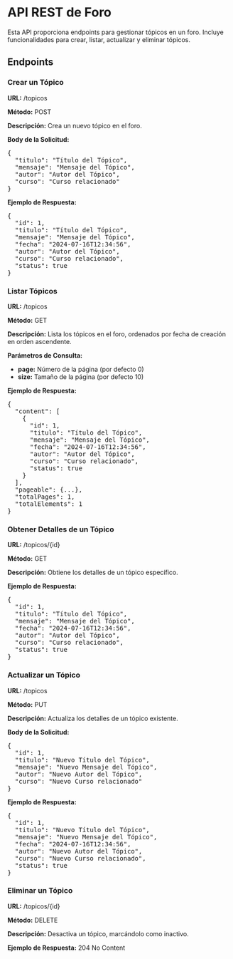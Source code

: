 <!DOCTYPE html>
<html>
<head>
    
</head>
<body>

<h1>API REST  de Foro </h1>

<p>Esta API proporciona endpoints para gestionar tópicos en un foro. Incluye funcionalidades para crear, listar, actualizar y eliminar tópicos.</p>

<h2>Endpoints</h2>

<h3>Crear un Tópico</h3>
<p><strong>URL:</strong> /topicos</p>
<p><strong>Método:</strong> POST</p>
<p><strong>Descripción:</strong> Crea un nuevo tópico en el foro.</p>
<p><strong>Body de la Solicitud:</strong></p>
<pre>
{
  "titulo": "Título del Tópico",
  "mensaje": "Mensaje del Tópico",
  "autor": "Autor del Tópico",
  "curso": "Curso relacionado"
}
</pre>
<p><strong>Ejemplo de Respuesta:</strong></p>
<pre>
{
  "id": 1,
  "titulo": "Título del Tópico",
  "mensaje": "Mensaje del Tópico",
  "fecha": "2024-07-16T12:34:56",
  "autor": "Autor del Tópico",
  "curso": "Curso relacionado",
  "status": true
}
</pre>

<h3>Listar Tópicos</h3>
<p><strong>URL:</strong> /topicos</p>
<p><strong>Método:</strong> GET</p>
<p><strong>Descripción:</strong> Lista los tópicos en el foro, ordenados por fecha de creación en orden ascendente.</p>
<p><strong>Parámetros de Consulta:</strong></p>
<ul>
    <li><strong>page:</strong> Número de la página (por defecto 0)</li>
    <li><strong>size:</strong> Tamaño de la página (por defecto 10)</li>
</ul>
<p><strong>Ejemplo de Respuesta:</strong></p>
<pre>
{
  "content": [
    {
      "id": 1,
      "titulo": "Título del Tópico",
      "mensaje": "Mensaje del Tópico",
      "fecha": "2024-07-16T12:34:56",
      "autor": "Autor del Tópico",
      "curso": "Curso relacionado",
      "status": true
    }
  ],
  "pageable": {...},
  "totalPages": 1,
  "totalElements": 1
}
</pre>

<h3>Obtener Detalles de un Tópico</h3>
<p><strong>URL:</strong> /topicos/{id}</p>
<p><strong>Método:</strong> GET</p>
<p><strong>Descripción:</strong> Obtiene los detalles de un tópico específico.</p>
<p><strong>Ejemplo de Respuesta:</strong></p>
<pre>
{
  "id": 1,
  "titulo": "Título del Tópico",
  "mensaje": "Mensaje del Tópico",
  "fecha": "2024-07-16T12:34:56",
  "autor": "Autor del Tópico",
  "curso": "Curso relacionado",
  "status": true
}
</pre>

<h3>Actualizar un Tópico</h3>
<p><strong>URL:</strong> /topicos</p>
<p><strong>Método:</strong> PUT</p>
<p><strong>Descripción:</strong> Actualiza los detalles de un tópico existente.</p>
<p><strong>Body de la Solicitud:</strong></p>
<pre>
{
  "id": 1,
  "titulo": "Nuevo Título del Tópico",
  "mensaje": "Nuevo Mensaje del Tópico",
  "autor": "Nuevo Autor del Tópico",
  "curso": "Nuevo Curso relacionado"
}
</pre>
<p><strong>Ejemplo de Respuesta:</strong></p>
<pre>
{
  "id": 1,
  "titulo": "Nuevo Título del Tópico",
  "mensaje": "Nuevo Mensaje del Tópico",
  "fecha": "2024-07-16T12:34:56",
  "autor": "Nuevo Autor del Tópico",
  "curso": "Nuevo Curso relacionado",
  "status": true
}
</pre>

<h3>Eliminar un Tópico</h3>
<p><strong>URL:</strong> /topicos/{id}</p>
<p><strong>Método:</strong> DELETE</p>
<p><strong>Descripción:</strong> Desactiva un tópico, marcándolo como inactivo.</p>
<p><strong>Ejemplo de Respuesta:</strong> 204 No Content</p>

</body>
</html>
